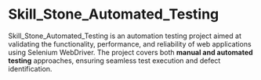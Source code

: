 # Skill_Stone_Automated_Testing
Skill_Stone_Automated_Testing is an automation testing project aimed at validating the functionality, performance, and reliability of web applications using Selenium WebDriver. The project covers both **manual and automated testing** approaches, ensuring seamless test execution and defect identification.
